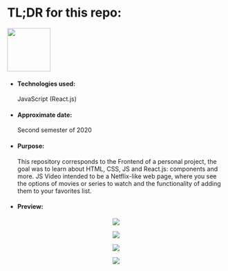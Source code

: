 <h1>TL;DR for this repo:</h1>
<img src="https://upload.wikimedia.org/wikipedia/commons/a/a7/React-icon.svg" height="100" width="100">
<ul>
  <li><h4>Technologies used:</h4>JavaScript (React.js)</li>
  <li><h4>Approximate date:</h4>Second semester of 2020</li>
  <li><h4>Purpose:</h4>This repository corresponds to the Frontend of a personal project, the goal was to learn about HTML, CSS, JS and React.js: components and more. JS Video intended to be a Netflix-like web page, where you see the options of movies or series to watch and the functionality of adding them to your favorites list. </li>
  <li><h4>Preview:</h4></li>
</ul>
<p align="center">
    <img src="https://i.ibb.co/nnJv7hf/Screenshot-from-2021-05-03-12-22-58.png">
</p>
<p align="center">
    <img src="https://i.ibb.co/qpkPdPX/Screenshot-from-2021-05-03-12-22-59.png">
</p>
<p align="center">
    <img src="https://i.ibb.co/McZZJ7k/Screenshot-from-2021-05-03-12-23-07.png">
</p>
<p align="center">
    <img src="https://i.ibb.co/L8xHYcr/Screenshot-from-2021-05-03-12-23-08.png">
</p>
